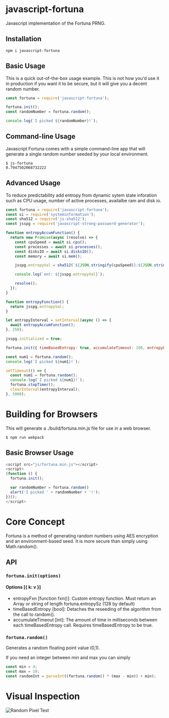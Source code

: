 # javascript-fortuna

Javascript implementation of the Fortuna PRNG. 

## Installation

`npm i javascript-fortuna`

## Basic Usage

This is a quick out-of-the-box usage example. This is not how you'd use it in production if you want it to be secure, but it will give you a decent random number.

```javascript
const fortuna = require('javascript-fortuna');

fortuna.init();
const randomNumber = fortuna.random();

console.log(`I picked ${randomNumber}!`);
```

## Command-line Usage

Javascript Fortuna comes with a simple command-line app that will generate a single random number seeded by your local environment.

```shell
$ js-fortuna
0.7947502068732222
```

## Advanced Usage

To reduce predictability add entropy from dynamic sytem state inforation such as CPU usage, number of active processes, availalbe ram and disk io.

```javascript
const fortuna = require('javascript-fortuna');
const si = require('systeminformation');
const sha512 = require('js-sha512');
const jsspg = require('javascript-strong-password-generator');

function entropyAccumFunction() {
  return new Promise(async (resolve) => {
    const cpuSpeed = await si.cpu();
    const processes = await si.processes();
    const disksIO = await si.disksIO();
    const memory = await si.mem();

    jsspg.entropyVal = sha512(`${JSON.stringify(cpuSpeed)}:${JSON.stringify(processes)}:${JSON.stringify(disksIO)}:${JSON.stringify(memory)}`);

    console.log(`ent: ${jsspg.entropyVal}`);

    resolve();
  });
}

function entropyFunction() {
  return jsspg.entropyVal;
}

let entropyInterval = setInterval(async () => {
  await entropyAccumFunction();
}, 250);

jsspg.initialized = true;

fortuna.init({ timeBasedEntropy: true, accumulateTimeout: 100, entropyFxn: entropyFunction });

const num1 = fortuna.random();
console.log(`I picked ${num1}!`);

setTimeout(() => {
  const num1 = fortuna.random();
  console.log(`I picked ${num1}!`);
  fortuna.stopTimer();
  clearInterval(entropyInterval);
}, 5000);
```

# Building for Browsers

This will generate a ./build/fortuna.min.js file for use in a web browser.

```shell
$ npm run webpack
```

## Basic Browser Usage

```javascript
<script src="js/fortuna.min.js"></script>
<script>
(function () {
  fortuna.init();

  var randomNumber = fortuna.random()
  alert('I picked ' + randomNumber + '!');
})();
</script>
```

# Core Concept

Fortuna is a method of generating random numbers using AES encryption and an environment-based seed. It is more secure than simply using Math.random().

## API

### `fortuna.init(options)`

#### Options [{ k: v }]

- entropyFxn [function fxn()]: Custom entropy function. Must return an Array or string of length fortuna.entropySz (128 by default)
- timeBasedEntropy [bool]: Detaches the reseeding of the algorithm from the call to random().
- accumulateTimeout [int]: The amount of time in milliseconds between each timeBasedEntropy call. Requires timeBasedEntropy to be true.

### `fortuna.random()`

Generates a random floating point value (0,1).

If you need an integer between min and max you can simply

```javascript
const min = 4;
const max = 10;
const randomInt = parseInt((fortuna.random() * (max - min)) + min);
```

# Visual Inspection

![Random Pixel Test](https://github.com/sethblack/javascript-fortuna/blob/master/boAllenNoEntropy.png)